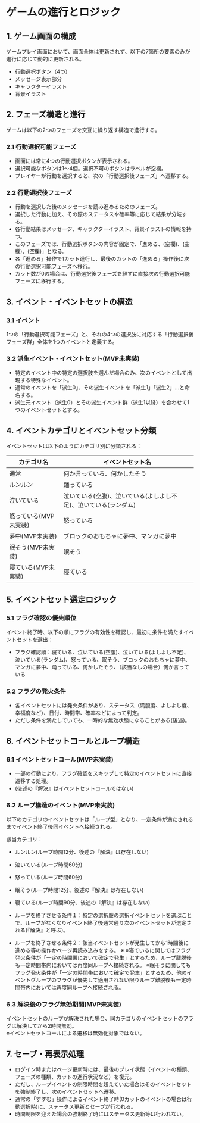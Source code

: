 # ゲームの進行とロジック

## 1. ゲーム画面の構成
ゲームプレイ画面において、画面全体は更新されず、以下の7箇所の要素のみが進行に応じて動的に更新される。  
- 行動選択ボタン（4つ）
- メッセージ表示部分
- キャラクターイラスト
- 背景イラスト

## 2. フェーズ構造と進行
ゲームは以下の2つのフェーズを交互に繰り返す構造で進行する。

### 2.1 行動選択可能フェーズ
- 画面には常に4つの行動選択ボタンが表示される。
- 選択可能なボタンは1〜4個。選択不可のボタンはラベルが空欄。
- プレイヤーが行動を選択すると、次の「行動選択後フェーズ」へ遷移する。

### 2.2 行動選択後フェーズ
- 行動を選択した後のメッセージを読み進めるためのフェーズ。
- 選択した行動に加え、その際のステータスや確率等に応じて結果が分岐する。
- 各行動結果はメッセージ、キャラクターイラスト、背景イラストの情報を持つ。
- このフェーズでは、行動選択ボタンの内容が固定で、「進める、(空欄)、(空欄)、(空欄)」となる。
- 各「進める」操作で1カット進行し、最後のカットの「進める」操作後に次の行動選択可能フェーズへ移行。
- カット数が0の場合は、行動選択後フェーズを経ずに直接次の行動選択可能フェーズに移行する。

## 3. イベント・イベントセットの構造

### 3.1 イベント
1つの「行動選択可能フェーズ」と、それの4つの選択肢に対応する「行動選択後フェーズ群」全体を1つのイベントと定義する。

### 3.2 派生イベント・イベントセット(MVP未実装)
- 特定のイベント中の特定の選択肢を選んだ場合のみ、次のイベントとして出現する特殊なイベント。
- 通常のイベントを「派生0」、その派生イベントを「派生1」「派生2」…と命名する。
- 派生元イベント（派生0）とその派生イベント群（派生1以降）を合わせて1つのイベントセットとする。

## 4. イベントカテゴリとイベントセット分類
イベントセットは以下のようにカテゴリ別に分類される：

| カテゴリ名     | イベントセット名                                       |
|----------------|------------------------------------------------------|
| 通常           | 何か言っている、何かしたそう                           |
| ルンルン       | 踊っている                                             |
| 泣いている     | 泣いている(空腹)、泣いている(よしよし不足)、泣いている(ランダム) |
| 怒っている(MVP未実装)     | 怒っている                                             |
| 夢中(MVP未実装)           | ブロックのおもちゃに夢中、マンガに夢中               |
| 眠そう(MVP未実装)         | 眠そう                                                 |
| 寝ている(MVP未実装)       | 寝ている                                               |

## 5. イベントセット選定ロジック

### 5.1 フラグ確認の優先順位
イベント終了時、以下の順にフラグの有効性を確認し、最初に条件を満たすイベントセットを選出：
- フラグ確認順：寝ている、泣いている(空腹)、泣いている(よしよし不足)、泣いている(ランダム)、怒っている、眠そう、ブロックのおもちゃに夢中、マンガに夢中、踊っている、何かしたそう、（該当なしの場合）何か言っている

### 5.2 フラグの発火条件
- 各イベントセットには発火条件があり、ステータス（満腹度、よしよし度、幸福度など）、日付、時間帯、確率などによって判定。
- ただし条件を満たしていても、一時的な無効状態になることがある(後述)。

## 6. イベントセットコールとループ構造

### 6.1 イベントセットコール(MVP未実装)
- 一部の行動により、フラグ確認をスキップして特定のイベントセットに直接遷移する処理。
- (後述の『解決』はイベントセットコールではない)

### 6.2 ループ構造のイベント(MVP未実装)
以下のカテゴリのイベントセットは「ループ型」となり、一定条件が満たされるまでイベント終了後同イベントへ接続される。

該当カテゴリ：
- ルンルン(ループ時間12分、後述の『解決』は存在しない)
- 泣いている(ループ時間60分)
- 怒っている(ループ時間60分)
- 眠そう(ループ時間12分、後述の『解決』は存在しない) 
- 寝ている(ループ時間90分、後述の『解決』は存在しない)  

- ループを終了させる条件１：特定の選択肢の選択イベントセットを選ぶことで、ループがなくなりイベント終了後通常通り次のイベントセットが選定される(『解決』と呼ぶ)。
- ループを終了させる条件２：該当イベントセットが発生してから1時間後に進める等の操作かページ再読み込みをする。
※
※寝ているに関してはフラグ発火条件が「一定の時間帯において確定で発生」とするため、ループ離脱後も一定時間帯内においては再度同ループへ接続される。
※眠そうに関してもフラグ発火条件が「一定の時間帯において確定で発生」とするため、他のイベントグループのフラグが優先して適用されない限りループ離脱後も一定時間帯内においては再度同ループへ接続される。

### 6.3 解決後のフラグ無効期間(MVP未実装)
イベントセットのループが解決された場合、同カテゴリのイベントセットのフラグは解決してから2時間無効。  
※イベントセットコールによる遷移は無効化対象ではない。

## 7. セーブ・再表示処理
- ログイン時またはページ更新時には、最後のプレイ状態（イベントの種類、フェーズの種類、カットの進行状況など）を復元。
- ただし、ループイベントの制限時間を超えていた場合はそのイベントセットを強制終了し、次のイベントセットへ遷移。
- 通常の「すすむ」操作によるイベント終了時(0カットのイベントの場合は行動選択時)に、ステータス更新とセーブが行われる。
- 時間制限を迎えた場合の強制終了時にはステータス更新等は行われない。
